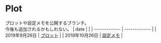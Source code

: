 # Plot
プロットや設定メモを公開するブランチ。  
今後も追加されるかもしれない。
| date |  |
| ------------- | ------------- |
| 2019年9月26日 | [プロット](https://github.com/NakayamaHaruna/shirokabi/blob/plot/plot1) |
| 2019年10月26日 | [設定メモ](https://github.com/NakayamaHaruna/shirokabi/blob/plot/plot2) |
